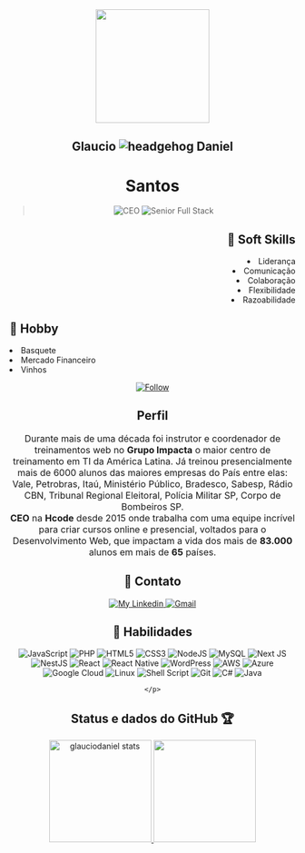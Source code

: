 <div align="center">
  <img align="center" src="https://user-images.githubusercontent.com/85960784/122116051-83ffd900-cdfb-11eb-969f-b419d5ddf521.png" style="width:200px; height:200px; border: 50px; max-width:100%;">
  <h2>Glaucio <img alt="headgehog" src="https://user-images.githubusercontent.com/61317250/118311580-7ab2e200-b4c6-11eb-98f5-0495e8e5a7cc.gif"> Daniel</h2>
  <h1> Santos</h1>
<blockquote><img alt="CEO" src="https://img.shields.io/badge/-CEO%20em%20Hcode-6633cc?style=flat-square&amp;logoColor=white&amp;color=555555"> <img alt="Senior Full Stack" src="https://img.shields.io/badge/-Senior%20Full%20Stack-6633cc?style=flat-square&amp;logo=Polymer-Project&amp;logoColor=white&amp;color=555555"></blockquote>
  
<div align="right">
  <h2>🎯 Soft Skills</h2>
    <li>Liderança</li>
    <li>Comunicação</li>
    <li>Colaboração</li>
    <li>Flexibilidade</li>
    <li>Razoabilidade</li>
</div>
 <div align="left">
  <h2>🏀 Hobby</h2>
    <li>Basquete</li>
    <li>Mercado Financeiro</li>
    <li>Vinhos</li>
</div>
</div>
<p align="center">
    <div align="center">
        <a href="https://github.com/glauciodaniel?tab=followers">
            <img align="center" alt="Follow" src="https://img.shields.io/github/followers/glauciodaniel?style=flat-square&amp;logo=github&amp;label=Followers&amp;color=9e7d57">
        </a>
    </div>
</p>

<div align="center">
    <h2>Perfil</h2>
    <p style="font-size: 16px;">
    Durante mais de uma década foi instrutor e coordenador de treinamentos web no <b>Grupo Impacta</b> o maior centro de treinamento em TI da América Latina. Já treinou presencialmente mais de 6000 alunos das maiores empresas do País entre elas: Vale, Petrobras, Itaú, Ministério Público, Bradesco, Sabesp, Rádio CBN, Tribunal Regional Eleitoral, Polícia Militar SP, Corpo de Bombeiros SP.<br><b>CEO</b> na <b>Hcode</b> desde 2015 onde trabalha com uma equipe incrível para criar cursos online e presencial, voltados para o Desenvolvimento Web, que impactam a vida dos mais de <b>83.000</b> alunos em mais de <b>65</b> países.
    </p>
</div>

<div align="center">
    <h2>📡 Contato</h2>
</div>
<p align="center">
    </a>
    <a href="https://www.linkedin.com/in/glauciodaniel/">
        <img alt="My Linkedin" src="https://img.shields.io/static/v1?style=flat-square&logo=linkedin&label=Linkedin&message=glauciodaniel&color=FF7704">
    </a>
    <a href="mailto:glauciodaniel@gmail.com">
        <img alt="Gmail" src="https://img.shields.io/static/v1?style=flat-square&logo=gmail&label=Gmail&message=glauciodaniel@gmail.com&color=FF7704">
    </a>
</p>

<div align="center">
    <h2>📑 Habilidades</h2>
    <p align="center">
      <img alt="JavaScript" src="https://img.shields.io/badge/javascript-%23323330.svg?style=for-the-badge&logo=javascript&logoColor=%23F7DF1E"/>
      <img alt="PHP" src="https://img.shields.io/badge/php-%23777BB4.svg?style=for-the-badge&logo=php&logoColor=white"/>
      <img alt="HTML5" src="https://img.shields.io/badge/html5-%23E34F26.svg?style=for-the-badge&logo=html5&logoColor=white"/>
      <img alt="CSS3" src="https://img.shields.io/badge/css3-%231572B6.svg?style=for-the-badge&logo=css3&logoColor=white"/>
      <img alt="NodeJS" src="https://img.shields.io/badge/node.js-%2343853D.svg?style=for-the-badge&logo=node-dot-js&logoColor=white"/>
      <img alt="MySQL" src="https://img.shields.io/badge/mysql-%2300f.svg?style=for-the-badge&logo=mysql&logoColor=white"/>
      <img alt="Next JS" src="https://img.shields.io/badge/nextjs-%23000000.svg?style=for-the-badge&logo=next.js&logoColor=white"/>
      <img alt="NestJS" src="https://img.shields.io/badge/nestjs-%23E0234E.svg?style=for-the-badge&logo=nestjs&logoColor=white" />
      <img alt="React" src="https://img.shields.io/badge/react-%2320232a.svg?style=for-the-badge&logo=react&logoColor=%2361DAFB"/>
      <img alt="React Native" src="https://img.shields.io/badge/react_native-%2320232a.svg?style=for-the-badge&logo=react&logoColor=%2361DAFB"/>
      <img alt="WordPress" src="https://img.shields.io/badge/WordPress-%23117AC9.svg?style=for-the-badge&logo=WordPress&logoColor=white"/>
      <img alt="AWS" src="https://img.shields.io/badge/AWS-%23FF9900.svg?style=for-the-badge&logo=amazon-aws&logoColor=white"/>
      <img alt="Azure" src="https://img.shields.io/badge/azure-%230072C6.svg?style=for-the-badge&logo=azure-devops&logoColor=white"/>
      <img alt="Google Cloud" src="https://img.shields.io/badge/GoogleCloud-%234285F4.svg?style=for-the-badge&logo=google-cloud&logoColor=white"/>
      <img alt="Linux" src="https://img.shields.io/badge/Linux-FCC624?style=for-the-badge&logo=linux&logoColor=black">
      <img alt="Shell Script" src="https://img.shields.io/badge/shell_script-%23121011.svg?style=for-the-badge&logo=gnu-bash&logoColor=white"/>
      <img alt="Git" src="https://img.shields.io/badge/git-%23F05033.svg?style=for-the-badge&logo=git&logoColor=white"/>
      <img alt="C#" src="https://img.shields.io/badge/c%23-%23239120.svg?style=for-the-badge&logo=c-sharp&logoColor=white"/>
      <img alt="Java" src="https://img.shields.io/badge/java-%23ED8B00.svg?style=for-the-badge&logo=java&logoColor=white"/>
      
    </p>
</div>

<div align="center">
    <h2>Status e dados do GitHub 🏆</h2>
</div>

<p align="center">
  <a href="https://github.com/glauciodaniel/">
    <img height="180em" alt="glauciodaniel stats" src="https://github-readme-stats.vercel.app/api?username=glauciodaniel&show_icons=true&bg_color=DEG,555555,9e7d57&theme=react" style="max-width:100%;">
    <img height="180em" src="https://github-readme-stats.vercel.app/api/top-langs/?username=glauciodaniel&layout=compact&theme=react&line_height=27&bg_color=DEG,555555,9e7d57" style="max-width:100%;">
  </a>
</p>
